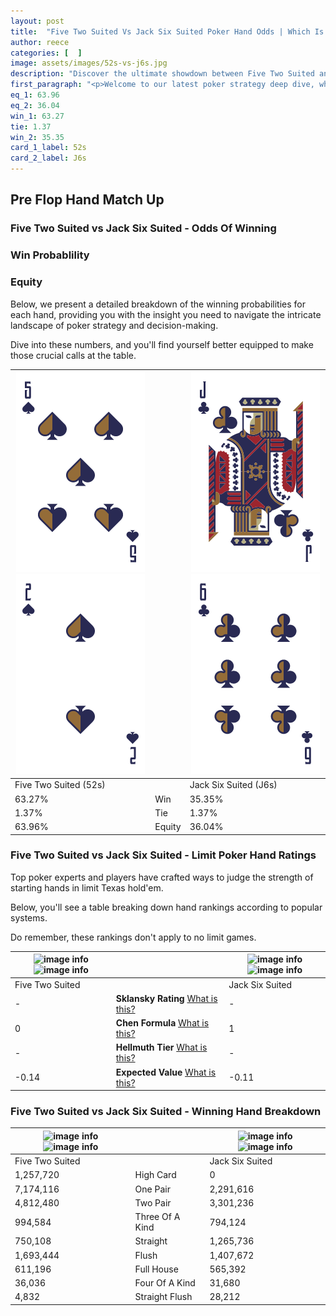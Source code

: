 ```yaml
---
layout: post
title:  "Five Two Suited Vs Jack Six Suited Poker Hand Odds | Which Is The Better Hand In Poker? A Complete Guide"
author: reece
categories: [  ]
image: assets/images/52s-vs-j6s.jpg
description: "Discover the ultimate showdown between Five Two Suited and Jack Six Suited in poker! Uncover the odds, strategies, and scenarios where one hand triumphs over the other. Get ready to up your poker game with this thrilling analysis."
first_paragraph: "<p>Welcome to our latest poker strategy deep dive, where we're pitting two distinct hands against each other in a high-stakes showdown: Five Two Suited vs Jack Six Suited.</p><p>In the dynamic world of poker, every decision counts, and knowing which hand holds the upper hand is key to your success at the table.</p><p>In this article, we'll dissect these two hands, explore the scenarios where one dominates the other, and equip you with the knowledge to make strategic choices that can tip the odds in your favor.</p><p>Get ready to unravel the intriguing dynamics of these poker hands and elevate your game to new heights.</p>"
eq_1: 63.96
eq_2: 36.04
win_1: 63.27
tie: 1.37
win_2: 35.35
card_1_label: 52s
card_2_label: J6s
---
```




[comment]: # (sp0)

## Pre Flop Hand Match Up

<div class="table hand-ratings" markdown="1"> 



### Five Two Suited vs Jack Six Suited - Odds Of Winning


  
<div class="row graphs"> 
<div class="col-lg-6">
    <h3>Win Probablility</h3>
    <canvas id="WinChart"></canvas>
</div>
<div class="col-lg-6">
    <h3>Equity</h3>
    <canvas id="EquityChart"></canvas>
</div>
</div>

  Below, we present a detailed breakdown of the winning probabilities for each hand, providing you with the insight you need to navigate the intricate landscape of poker strategy and decision-making. 

Dive into these numbers, and you'll find yourself better equipped to make those crucial calls at the table.


    
| ![image info](assets/images/hand1/5.png) ![image info](assets/images/hand1/2.png) |  | ![image info](assets/images/hand2/j.png) ![image info](assets/images/hand2/6.png) |
| -------- | -------- | -------- |
| Five Two Suited (52s) |  | Jack Six Suited (J6s) |
| 63.27% | Win | 35.35% |
| 1.37% | Tie | 1.37% |
| 63.96% | Equity | 36.04% |




[comment]: # (sp1)



### Five Two Suited vs Jack Six Suited - Limit Poker Hand Ratings

Top poker experts and players have crafted ways to judge the strength of starting hands in limit Texas hold'em. 

Below, you'll see a table breaking down hand rankings according to popular systems. 

Do remember, these rankings don't apply to no limit games.


    
| ![image info](https://www.riverpairs.com/assets/images/hand1/5.png) ![image info](https://www.riverpairs.com/assets/images/hand1/2.png) |  | ![image info](https://www.riverpairs.com/assets/images/hand2/j.png) ![image info](https://www.riverpairs.com/assets/images/hand2/6.png) |
| -------- | -------- | -------- |
| Five Two Suited |  | Jack Six Suited |
| - | **Sklansky Rating** [What is this?](/sklansky-rating-explained) | - |
| 0 | **Chen Formula** [What is this?](/chen-formula-explained) | 1 |
| - | **Hellmuth Tier** [What is this?](/Hellmuth-tier-explained) | - |
| -0.14 | **Expected Value** [What is this?](/expected-value-explained) | -0.11 |




[comment]: # (sp2)



### Five Two Suited vs Jack Six Suited - Winning Hand Breakdown


    
| ![image info](https://www.riverpairs.com/assets/images/hand1/5.png) ![image info](https://www.riverpairs.com/assets/images/hand1/2.png) |  | ![image info](https://www.riverpairs.com/assets/images/hand2/j.png) ![image info](https://www.riverpairs.com/assets/images/hand2/6.png) |
| -------- | -------- | -------- |
| Five Two Suited |  | Jack Six Suited |
| 1,257,720 | High Card | 0 |
| 7,174,116 | One Pair | 2,291,616 |
| 4,812,480 | Two Pair | 3,301,236 |
| 994,584 | Three Of A Kind | 794,124 |
| 750,108 | Straight | 1,265,736 |
| 1,693,444 | Flush | 1,407,672 |
| 611,196 | Full House | 565,392 |
| 36,036 | Four Of A Kind | 31,680 |
| 4,832 | Straight Flush | 28,212 |




[comment]: # (sp3)



</div>

[comment]: # (sp4)



[comment]: # (sp5)

